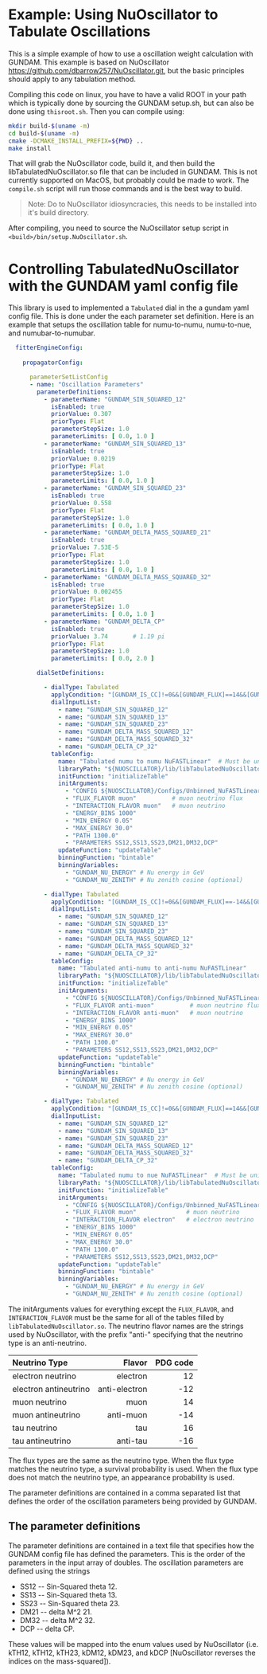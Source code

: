 # Example: Using NuOscillator to Tabulate Oscillations

This is a simple example of how to use a oscillation weight calculation with GUNDAM.  This example is based on NuOscillator https://github.com/dbarrow257/NuOscillator.git, but the basic principles should apply to any tabulation method.

Compiling this code on linux, you have to have a valid ROOT in your path which is typically done by sourcing the GUNDAM setup.sh, but can also be done using `thisroot.sh`.  Then you can compile using:

```bash
mkdir build-$(uname -m)
cd build-$(uname -m)
cmake -DCMAKE_INSTALL_PREFIX=${PWD} ..
make install
```

That will grab the NuOscillator code, build it, and then build the
libTabulatedNuOscillator.so file that can be included in GUNDAM.  This is
not currently supported on MacOS, but probably could be made to work.  The
`compile.sh` script will run those commands and is the best way to build.

> Note: Do to NuOscillator idiosyncracies, this needs to be installed into
> it's build directory.

After compiling, you need to source the NuOscillator setup script in `<build>/bin/setup.NuOscillator.sh`.

# Controlling TabulatedNuOscillator with the GUNDAM yaml config file

This library is used to implemented a `Tabulated` dial in the a gundam yaml
config file.  This is done under the each parameter set definition.  Here
is an example that setups the oscillation table for numu-to-numu,
numu-to-nue, and numubar-to-numubar.

```yaml
  fitterEngineConfig:
  
    propagatorConfig:

      parameterSetListConfig
      - name: "Oscillation Parameters"
        parameterDefinitions:
          - parameterName: "GUNDAM_SIN_SQUARED_12"
            isEnabled: true
            priorValue: 0.307
            priorType: Flat
            parameterStepSize: 1.0
            parameterLimits: [ 0.0, 1.0 ]
          - parameterName: "GUNDAM_SIN_SQUARED_13"
            isEnabled: true
            priorValue: 0.0219
            priorType: Flat
            parameterStepSize: 1.0
            parameterLimits: [ 0.0, 1.0 ]
          - parameterName: "GUNDAM_SIN_SQUARED_23"
            isEnabled: true
            priorValue: 0.558
            priorType: Flat
            parameterStepSize: 1.0
            parameterLimits: [ 0.0, 1.0 ]
          - parameterName: "GUNDAM_DELTA_MASS_SQUARED_21"
            isEnabled: true
            priorValue: 7.53E-5
            priorType: Flat
            parameterStepSize: 1.0
            parameterLimits: [ 0.0, 1.0 ]
          - parameterName: "GUNDAM_DELTA_MASS_SQUARED_32"
            isEnabled: true
            priorValue: 0.002455
            priorType: Flat
            parameterStepSize: 1.0
            parameterLimits: [ 0.0, 1.0 ]
          - parameterName: "GUNDAM_DELTA_CP"
            isEnabled: true
            priorValue: 3.74       # 1.19 pi
            priorType: Flat
            parameterStepSize: 1.0
            parameterLimits: [ 0.0, 2.0 ]

        dialSetDefinitions:

          - dialType: Tabulated
            applyCondition: "[GUNDAM_IS_CC]!=0&&[GUNDAM_FLUX]==14&&[GUNDAM_NU]==14"
            dialInputList:
              - name: "GUNDAM_SIN_SQUARED_12"
              - name: "GUNDAM_SIN_SQUARED_13"
              - name: "GUNDAM_SIN_SQUARED_23"
              - name: "GUNDAM_DELTA_MASS_SQUARED_12"
              - name: "GUNDAM_DELTA_MASS_SQUARED_32"
              - name: "GUNDAM_DELTA_CP_32"
            tableConfig:
              name: "Tabulated numu to numu NuFASTLinear"  # Must be unique.
              libraryPath: "${NUOSCILLATOR}/lib/libTabulatedNuOscillator.so"
              initFunction: "initializeTable"
              initArguments:
                - "CONFIG ${NUOSCILLATOR}/Configs/Unbinned_NuFASTLinear.yaml"
                - "FLUX_FLAVOR muon"          # muon neutrino flux
                - "INTERACTION_FLAVOR muon"   # muon neutrino
                - "ENERGY_BINS 1000"
                - "MIN_ENERGY 0.05"
                - "MAX_ENERGY 30.0"
                - "PATH 1300.0"
                - "PARAMETERS SS12,SS13,SS23,DM21,DM32,DCP"
              updateFunction: "updateTable"
              binningFunction: "bintable"
              binningVariables:
                - "GUNDAM_NU_ENERGY" # Nu energy in GeV
                - "GUNDAM_NU_ZENITH" # Nu zenith cosine (optional)

          - dialType: Tabulated
            applyCondition: "[GUNDAM_IS_CC]!=0&&[GUNDAM_FLUX]==-14&&[GUNDAM_NU]==-14"
            dialInputList:
              - name: "GUNDAM_SIN_SQUARED_12"
              - name: "GUNDAM_SIN_SQUARED_13"
              - name: "GUNDAM_SIN_SQUARED_23"
              - name: "GUNDAM_DELTA_MASS_SQUARED_12"
              - name: "GUNDAM_DELTA_MASS_SQUARED_32"
              - name: "GUNDAM_DELTA_CP_32"
            tableConfig:
              name: "Tabulated anti-numu to anti-numu NuFASTLinear"
              libraryPath: "${NUOSCILLATOR}/lib/libTabulatedNuOscillator.so"
              initFunction: "initializeTable"
              initArguments:
                - "CONFIG ${NUOSCILLATOR}/Configs/Unbinned_NuFASTLinear.yaml"
                - "FLUX_FLAVOR anti-muon"          # muon neutrino flux
                - "INTERACTION_FLAVOR anti-muon"   # muon neutrino
                - "ENERGY_BINS 1000"
                - "MIN_ENERGY 0.05"
                - "MAX_ENERGY 30.0"
                - "PATH 1300.0"
                - "PARAMETERS SS12,SS13,SS23,DM21,DM32,DCP"
              updateFunction: "updateTable"
              binningFunction: "bintable"
              binningVariables:
                - "GUNDAM_NU_ENERGY" # Nu energy in GeV
                - "GUNDAM_NU_ZENITH" # Nu zenith cosine (optional)

          - dialType: Tabulated
            applyCondition: "[GUNDAM_IS_CC]!=0&&[GUNDAM_FLUX]==14&&[GUNDAM_NU]==12"
            dialInputList:
              - name: "GUNDAM_SIN_SQUARED_12"
              - name: "GUNDAM_SIN_SQUARED_13"
              - name: "GUNDAM_SIN_SQUARED_23"
              - name: "GUNDAM_DELTA_MASS_SQUARED_12"
              - name: "GUNDAM_DELTA_MASS_SQUARED_32"
              - name: "GUNDAM_DELTA_CP_32"
            tableConfig:
              name: "Tabulated numu to nue NuFASTLinear"  # Must be unique.
              libraryPath: "${NUOSCILLATOR}/lib/libTabulatedNuOscillator.so"
              initFunction: "initializeTable"
              initArguments:
                - "CONFIG ${NUOSCILLATOR}/Configs/Unbinned_NuFASTLinear.yaml"
                - "FLUX_FLAVOR muon"              # muon neutrino
                - "INTERACTION_FLAVOR electron"   # electron neutrino
                - "ENERGY_BINS 1000"
                - "MIN_ENERGY 0.05"
                - "MAX_ENERGY 30.0"
                - "PATH 1300.0"
                - "PARAMETERS SS12,SS13,SS23,DM21,DM32,DCP"
              updateFunction: "updateTable"
              binningFunction: "bintable"
              binningVariables:
                - "GUNDAM_NU_ENERGY" # Nu energy in GeV
                - "GUNDAM_NU_ZENITH" # Nu zenith cosine (optional)
```

The initArguments values for everything except the `FLUX_FLAVOR`, and
`INTERACTION_FLAVOR` must be the same for all of the tables filled by
`libTabulatedNuOscillator.so`.  The neutrino flavor names are the strings
used by NuOscillator, with the prefix "anti-" specifying that the neutrino
type is an anti-neutrino.

| Neutrino Type         |        Flavor | PDG code |
|:----------------------|--------------:|---------:|
| electron neutrino     |      electron |       12 |
| electron antineutrino | anti-electron |      -12 |
| muon neutrino         |          muon |       14 |
| muon antineutrino     |     anti-muon |      -14 |
| tau neutrino          |           tau |       16 |
| tau antineutrino      |      anti-tau |      -16 |

The flux types are the same as the neutrino type.  When the flux type
matches the neutrino type, a survival probability is used.  When the flux
type does not match the neutrino type, an appearance probability is used.

The parameter definitions are contained in a comma separated list that defines the order of the oscillation parameters being provided by GUNDAM.

## The parameter definitions

The parameter definitions are contained in a text file that specifies how the GUNDAM config file has defined the parameters.  This is the order of the parameters in the input array of doubles.  The oscillation parameters are defined using the strings

* SS12    -- Sin-Squared theta 12.
* SS13    -- Sin-Squared theta 13.
* SS23    -- Sin-Squared theta 23.
* DM21    -- delta M^2 21.
* DM32    -- delta M^2 32.
* DCP     -- delta CP.

These values will be mapped into the enum values used by NuOscillator
(i.e. kTH12, kTH12, kTH23, kDM12, kDM23, and kDCP [NuOscillator reverses
the indices on the mass-squared]).
